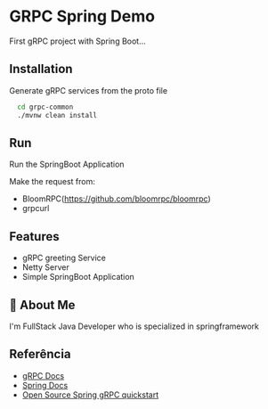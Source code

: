 # GRPC Spring Demo

First gRPC project with Spring Boot...




## Installation

Generate gRPC services from the proto file

```bash
  cd grpc-common
  ./mvnw clean install
```

## Run

Run the SpringBoot Application

Make the request from:

- BloomRPC(https://github.com/bloomrpc/bloomrpc)
- grpcurl


## Features

- gRPC greeting Service
- Netty Server
- Simple SpringBoot Application


## 🚀 About Me
I'm FullStack Java Developer who is specialized in springframework


## Referência

- [gRPC Docs](https://grpc.io/docs/languages/java/basics/)
- [Spring Docs](https://docs.spring.io/spring-framework/docs/current/reference/html/)
- [Open Source Spring gRPC quickstart](https://yidongnan.github.io/grpc-spring-boot-starter/en/server/getting-started.html)